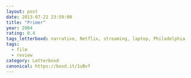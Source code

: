 ```yaml
---
layout: post 
date: 2013-07-21 23:59:00
title: "Primer"
year: 2004
rating: 0.4
tags_letterboxd: narrative, Netflix, streaming, laptop, Philadelphia
tags:
  - film
  - review
category: Letterboxd
canonical: https://boxd.it/1uBvf
---
```

